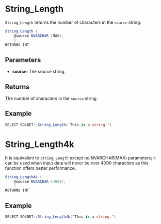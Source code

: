 # String_Length

`String_Length` returns the number of characters in the `source` string.

```csharp
String_Length (
	@source NVARCHAR (MAX), 
	)
RETURNS INT
```

## Parameters

  - **source**: The source string.

## Returns

The number of characters in the `source` string.

## Example

```csharp
SELECT SQLNET::String_Length('This is a string.')
```

# String_Length4k

It is equivalent to `String_Length` except no NVARCHAR(MAX) parameters; it can be used when input data will never be over 4000 characters as this function offers better performance.

```csharp
String_Length4k (
	@source NVARCHAR (4000), 
	)
RETURNS INT
```

## Example

```csharp
SELECT SQLNET::String_Length4k('This is a string.')
```